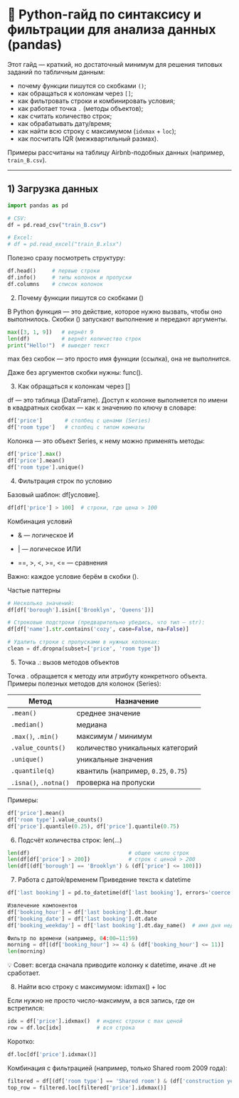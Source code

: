 # 📘 Python-гайд по синтаксису и фильтрации для анализа данных (pandas)

Этот гайд — краткий, но достаточный минимум для решения типовых заданий по табличным данным:
- почему функции пишутся со скобками `()`;
- как обращаться к колонкам через `[]`;
- как фильтровать строки и комбинировать условия;
- как работает точка `.` (методы объектов);
- как считать количество строк;
- как обрабатывать дату/время;
- как найти всю строку с максимумом (`idxmax` + `loc`);
- как посчитать IQR (межквартильный размах).

Примеры рассчитаны на таблицу Airbnb-подобных данных (например, `train_B.csv`).

---

## 1) Загрузка данных

```python
import pandas as pd

# CSV:
df = pd.read_csv("train_B.csv")

# Excel:
# df = pd.read_excel("train_B.xlsx")
```

Полезно сразу посмотреть структуру:
```python
df.head()     # первые строки
df.info()     # типы колонок и пропуски
df.columns    # список колонок
```
2) Почему функции пишутся со скобками ()

В Python функция — это действие, которое нужно вызвать, чтобы оно выполнилось.
Скобки () запускают выполнение и передают аргументы.

```python
max([3, 1, 9])   # вернёт 9
len(df)          # вернёт количество строк
print("Hello!")  # выведет текст
```

max без скобок — это просто имя функции (ссылка), она не выполнится.

Даже без аргументов скобки нужны: func().

3) Как обращаться к колонкам через []

df — это таблица (DataFrame).
Доступ к колонке выполняется по имени в квадратных скобках — как к значению по ключу в словаре:

```python
df['price']       # столбец с ценами (Series)
df['room type']   # столбец с типом комнаты
```

Колонка — это объект Series, к нему можно применять методы:
```python
df['price'].max()
df['price'].mean()
df['room type'].unique()
```

4) Фильтрация строк по условию

Базовый шаблон: df[условие].
```python
df[df['price'] > 100]  # строки, где цена > 100
```
Комбинация условий

- & — логическое И

- | — логическое ИЛИ

- ==, >, <, >=, <= — сравнения

Важно: каждое условие берём в скобки ().

Частые паттерны
```python
# Несколько значений:
df[df['borough'].isin(['Brooklyn', 'Queens'])]

# Строковые подстроки (предварительно убедись, что тип — str):
df[df['name'].str.contains('cozy', case=False, na=False)]

# Удалить строки с пропусками в нужных колонках:
clean = df.dropna(subset=['price', 'room type'])
```

5) Точка .: вызов методов объектов

Точка . обращается к методу или атрибуту конкретного объекта.
Примеры полезных методов для колонок (Series):

| Метод                 | Назначение                          |
| --------------------- | ----------------------------------- |
| `.mean()`             | среднее значение                    |
| `.median()`           | медиана                             |
| `.max()`, `.min()`    | максимум / минимум                  |
| `.value_counts()`     | количество уникальных категорий     |
| `.unique()`           | уникальные значения                 |
| `.quantile(q)`        | квантиль (например, `0.25`, `0.75`) |
| `.isna()`, `.notna()` | проверка на пропуски                |

Примеры:

```python
df['price'].mean()
df['room type'].value_counts()
df['price'].quantile(0.25), df['price'].quantile(0.75)
```

6) Подсчёт количества строк: len(...)

```python
len(df)                               # общее число строк
len(df[df['price'] > 200])            # строк с ценой > 200
len(df[(df['borough'] == 'Brooklyn') & (df['price'] <= 100)])
```

7) Работа с датой/временем
Приведение текста к datetime
```python
df['last booking'] = pd.to_datetime(df['last booking'], errors='coerce')

Извлечение компонентов
df['booking_hour'] = df['last booking'].dt.hour
df['booking_date'] = df['last booking'].dt.date
df['booking_weekday'] = df['last booking'].dt.day_name()  # имя дня недели

Фильтр по времени (например, 04:00–11:59)
morning = df[(df['booking_hour'] >= 4) & (df['booking_hour'] <= 11)]
len(morning)
```

💡 Совет: всегда сначала приводите колонку к datetime, иначе .dt не сработает.

8) Найти всю строку с максимумом: idxmax() + loc

Если нужно не просто число-максимум, а вся запись, где он встретился:
```python
idx = df['price'].idxmax()  # индекс строки с max ценой
row = df.loc[idx]           # вся строка
```

Коротко:
```python
df.loc[df['price'].idxmax()]
```

Комбинация с фильтрацией (например, только Shared room 2009 года):
```python
filtered = df[(df['room type'] == 'Shared room') & (df['construction year'] == 2009)]
top_row = filtered.loc[filtered['price'].idxmax()]
```






